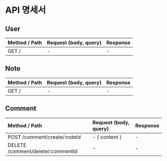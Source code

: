 # API 명세서

## User

| Method / Path | Request (body, query) | Response |
| :------------ | :-------------------- | :------- |
| GET /         | -                     | -        |

## Note

| Method / Path | Request (body, query) | Response |
| :------------ | :-------------------- | :------- |
| GET /         | -                     | -        |

## Comment

| Method / Path                        | Request (body, query)  | Response  |
| :---------------------------         | :--------------------  | :-------  |
| POST /comment/create/:noteId         | - { content }          | -         |
| DELETE /comment/delete/:commentId    | -                      | -         |
